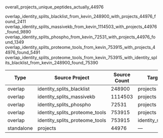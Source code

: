 overall_projects_unique_peptides_actually_44976


overlap_identity_splits_blacklist_from_kevin_248900_with_projects_44976_found_2411
overlap_identity_splits_massivekb_from_kevin_1114503_with_projects_44976_found_9890
overlap_identity_splits_phospho_from_kevin_72531_with_projects_44976_found_1349
overlap_identity_splits_proteome_tools_from_kevin_753915_with_projects_44976_found_5491
overlap_identity_splits_proteome_tools_from_kevin_753915_with_identity_splits_blacklist_from_kevin_248900_found_75390


| Type       | Source Project              | Source Count | Target Project             | Target Count | Overlapped Peptides | Filename                                                                                                                    |
|------------|-----------------------------|--------------|-----------------------------|--------------|----------------------|-----------------------------------------------------------------------------------------------------------------------------|
| overlap    | identity_splits_blacklist   | 248900       | projects                    | 44976        | 2411                 | `overlap_identity_splits_blacklist_from_kevin_248900_with_projects_44976_found_2411.csv`                                    |
| overlap    | identity_splits_massivekb   | 1114503      | projects                    | 44976        | 9890                 | `overlap_identity_splits_massivekb_from_kevin_1114503_with_projects_44976_found_9890.csv`                                   |
| overlap    | identity_splits_phospho     | 72531        | projects                    | 44976        | 1349                 | `overlap_identity_splits_phospho_from_kevin_72531_with_projects_44976_found_1349.csv`                                       |
| overlap    | identity_splits_proteome_tools | 753915    | projects                    | 44976        | 5491                 | `overlap_identity_splits_proteome_tools_from_kevin_753915_with_projects_44976_found_5491.csv`                               |
| overlap    | identity_splits_proteome_tools | 753915    | identity_splits_blacklist   | 248900       | 75390                | `overlap_identity_splits_proteome_tools_from_kevin_753915_with_identity_splits_blacklist_from_kevin_248900_found_75390.csv` |
| standalone | projects                     | 44976        | —                           | —            | —                    | `overall_projects_unique_peptides_actually_44976`                                                                           |

